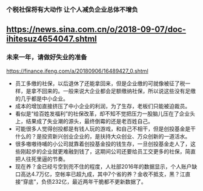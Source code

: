 ### 个税社保将有大动作 让个人减负企业总体不增负
https://news.sina.com.cn/o/2018-09-07/doc-ihitesuz4654047.shtml
---
### 未来一年，请做好失业的准备
https://finance.ifeng.com/a/20180906/16489427_0.shtml
- 员工多缴的社保，以后退休了还能拿回来，但是企业缴的可就像被征了税一样，是拿不回来的。一般来说大企业都会足额缴纳社保，所以说这些没有足缴的几乎都是中小企业。
- 成本的增加直接挤压了中小企业的利润，为了生存，老板们只能被迫裁员。
- 看似是“给百姓发福利”的社保改革，却不知不觉把压力一股脑儿压在了企业头上，结果成了失业潮的源头，最终倒霉的还是老百姓自己。
- 可能很多人觉得创投都是有钱人玩的游戏，和自己不相干，但是创投基金是干什么的？是投资新兴创业企业的，是扶持大众创业、万众创新的一道活水。
- 很多嗷嗷待哺的小公司就靠着创投基金投的钱生存，一旦创投基金走人了，这些刚起步的企业就更难融到钱了，这期间公司还要给员工交更多的社保，简直把人往死里逼的节奏。
- 现在养？金已经亏空到兜不住的程度，人社部2016年的数据显示，个人账户缺口高达4.7万亿，空帐率已超九成，其中7个省的养？金收不抵支，黑？江直接“穿底”，负债232亿，最近两年干脆都不更新数据了。